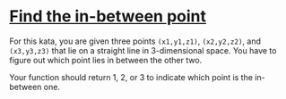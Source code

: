 # [Find the in-between point](https://www.codewars.com/kata/find-the-in-between-point "https://www.codewars.com/kata/58a672d6426bf38be4000057")

For this kata, you are given three points ```(x1,y1,z1)```, ```(x2,y2,z2)```, and ```(x3,y3,z3)``` that lie on a straight line in
3-dimensional space.
You have to figure out which point lies in between the other two.

Your function should return 1, 2, or 3 to indicate which point is the in-between one.